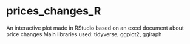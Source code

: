 # prices_changes_R
An interactive plot made in RStudio based on an excel document about price changes
Main libraries used: tidyverse, ggplot2, ggiraph

